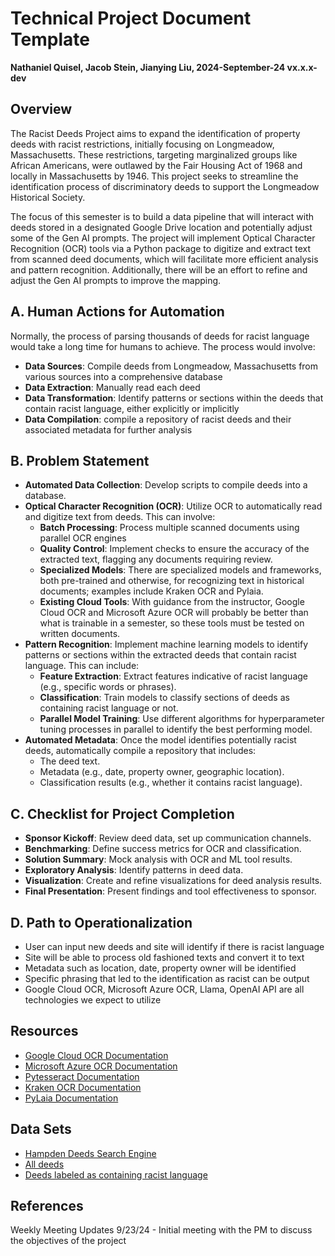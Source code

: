 # Technical Project Document Template
**Nathaniel Quisel, Jacob Stein, Jianying Liu, 2024-September-24 vx.x.x-dev**

## Overview
The Racist Deeds Project aims to expand the identification of property deeds with racist restrictions, initially focusing on Longmeadow, Massachusetts. These restrictions, targeting marginalized groups like African Americans, were outlawed by the Fair Housing Act of 1968 and locally in Massachusetts by 1946. This project seeks to streamline the identification process of discriminatory deeds to support the Longmeadow Historical Society.

The focus of this semester is to build a data pipeline that will interact with deeds stored in a designated Google Drive location and potentially adjust some of the Gen AI prompts. The project will implement Optical Character Recognition (OCR) tools via a Python package to digitize and extract text from scanned deed documents, which will facilitate more efficient analysis and pattern recognition. Additionally, there will be an effort to refine and adjust the Gen AI prompts to improve the mapping.

## A. Human Actions for Automation
Normally, the process of parsing thousands of deeds for racist language would take a long time for humans to achieve. The process would involve:
- **Data Sources**: Compile deeds from Longmeadow, Massachusetts from various sources into a comprehensive database
- **Data Extraction**: Manually read each deed
- **Data Transformation**: Identify patterns or sections within the deeds that contain racist language, either explicitly or implicitly
- **Data Compilation**: compile a repository of racist deeds and their associated metadata for further analysis

## B. Problem Statement

- **Automated Data Collection**: Develop scripts to compile deeds into a database.
- **Optical Character Recognition (OCR)**: Utilize OCR to automatically read and digitize text from deeds. This can involve:
  - **Batch Processing**: Process multiple scanned documents using parallel OCR engines
  - **Quality Control**: Implement checks to ensure the accuracy of the extracted text, flagging any documents requiring review.
  - **Specialized Models**: There are specialized models and frameworks, both pre-trained and otherwise, for recognizing text in historical documents; examples include Kraken OCR and Pylaia.
  - **Existing Cloud Tools**: With guidance from the instructor, Google Cloud OCR and Microsoft Azure OCR will probably be better than what is trainable in a semester, so these tools must be tested on written documents.
- **Pattern Recognition**: Implement machine learning models to identify patterns or sections within the extracted deeds that contain racist language. This can include:
  - **Feature Extraction**: Extract features indicative of racist language (e.g., specific words or phrases).
  - **Classification**: Train models to classify sections of deeds as containing racist language or not.
  - **Parallel Model Training**: Use different algorithms for hyperparameter tuning processes in parallel to identify the best performing model.
- **Automated Metadata**: Once the model identifies potentially racist deeds, automatically compile a repository that includes:
  - The deed text.
  - Metadata (e.g., date, property owner, geographic location).
  - Classification results (e.g., whether it contains racist language).

## C. Checklist for Project Completion
- **Sponsor Kickoff**: Review deed data, set up communication channels.
- **Benchmarking**: Define success metrics for OCR and classification.
- **Solution Summary**: Mock analysis with OCR and ML tool results.
- **Exploratory Analysis**: Identify patterns in deed data.
- **Visualization**: Create and refine visualizations for deed analysis results.
- **Final Presentation**: Present findings and tool effectiveness to sponsor.

## D. Path to Operationalization
- User can input new deeds and site will identify if there is racist language
- Site will be able to process old fashioned texts and convert it to text
- Metadata such as location, date, property owner will be identified
- Specific phrasing that led to the identification as racist can be output
- Google Cloud OCR, Microsoft Azure OCR, Llama, OpenAI API are all technologies we expect to utilize

## Resources
- [Google Cloud OCR Documentation](https://cloud.google.com/use-cases/ocr)
- [Microsoft Azure OCR Documentation](https://learn.microsoft.com/en-us/azure/ai-services/computer-vision/overview-ocr)
- [Pytesseract Documentation](https://pytesseract.readthedocs.io/en/latest/)
- [Kraken OCR Documentation](https://kraken.re/main/index.html)
- [PyLaia Documentation](https://github.com/jpuigcerver/PyLaia)

## Data Sets
- [Hampden Deeds Search Engine](https://search.hampdendeeds.com/ALIS/WW400R.HTM?WSIQTP=LR01D&WSKYCD=N)
- [All deeds](https://drive.google.com/drive/folders/1V9x-24SeIQlAyOeVQRXbRElQaw_ig6il?usp=sharing)
- [Deeds labeled as containing racist language](https://github.com/BU-Spark/pitne-land-use-mass/blob/main/Database%20of%20Racist%20Deeds%20-%20Discriminated_Group_Deeds.csv)

## References
Weekly Meeting Updates
9/23/24 - Initial meeting with the PM to discuss the objectives of the project
